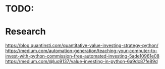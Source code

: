 # TODO:

# Research


https://blog.quantinsti.com/quantitative-value-investing-strategy-python/
https://medium.com/automation-generation/teaching-your-computer-to-invest-with-python-commission-free-automated-investing-5ade10961e08
https://medium.com/@luo9137/value-investing-in-python-6a9dc87fe89d
